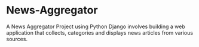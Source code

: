 # News-Aggregator
A News Aggregator Project using Python Django involves building a web application that collects, categories and displays news articles from various sources.

